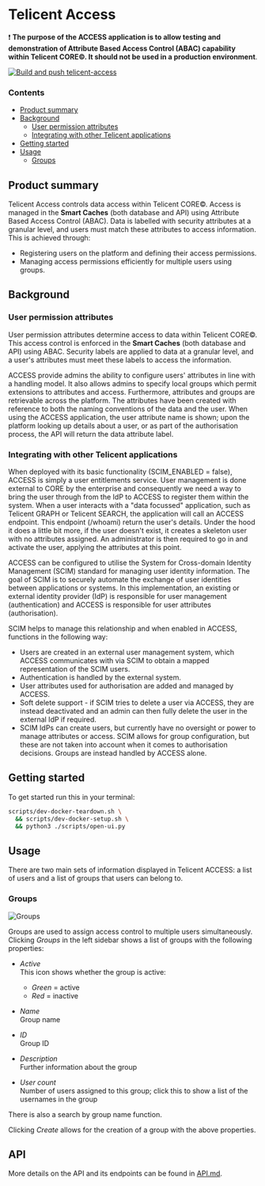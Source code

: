 # Telicent Access

❗️ **The purpose of the ACCESS application is to allow testing and demonstration of
Attribute Based Access Control (ABAC) capability within Telicent CORE&copy;. It
should not be used in a production environment**.

[![Build and push telicent-access](https://github.com/telicent-oss/telicent-access/actions/workflows/publish.yml/badge.svg)](https://github.com/telicent-oss/telicent-access/actions/workflows/publish.yml)

### Contents

- [Product summary](#product-summary)
- [Background](#background)
  - [User permission attributes](#user-permission-attributes)
  - [Integrating with other Telicent applications](#integrating-with-other-telicent-applications)
- [Getting started](#getting-started)
- [Usage](#usage)
  <!-- - [Users](#users) -->
  - [Groups](#groups)

## Product summary

Telicent Access controls data access within Telicent CORE©. Access is managed in
the **Smart Caches** (both database and API) using Attribute Based Access Control
(ABAC). Data is labelled with security attributes at a granular level, and users
must match these attributes to access information. This is achieved through:

- Registering users on the platform and defining their access permissions.
- Managing access permissions efficiently for multiple users using groups.

## Background

### User permission attributes

User permission attributes determine access to data within Telicent CORE©. This
access control is enforced in the **Smart Caches** (both database and API) using
ABAC. Security labels are applied to data at a granular level, and a user's
attributes must meet these labels to access the information.

ACCESS provide admins the ability to configure users' attributes in line with a
handling model. It also allows admins to specify local groups which permit
extensions to attributes and access. Furthermore, attributes and groups are
retrievable across the platform. The attributes have been created with
reference to both the naming conventions of the data and the user. When using
the ACCESS application, the user attribute name is shown; upon the platform
looking up details about a user, or as part of the authorisation process, the
API will return the data attribute label.

### Integrating with other Telicent applications

When deployed with its basic functionality (SCIM_ENABLED = false), ACCESS is simply
a user entitlements service. User management is done external to CORE by the
enterprise and consequently we need a way to bring the user through from the IdP
to ACCESS to register them within the system. When a user interacts with a "data
focussed" application, such as Telicent GRAPH or Telicent SEARCH, the application
will call an ACCESS endpoint. This endpoint (/whoami) return the user's details.
Under the hood it does a little bit more, if the user doesn't exist, it creates
a skeleton user with no attributes assigned. An administrator is then required
to go in and activate the user, applying the attributes at this point.

ACCESS can be configured to utilise the System for Cross-domain Identity
Management (SCIM) standard for managing user identity information. The goal of
SCIM is to securely automate the exchange of user identities between
applications or systems. In this implementation, an existing or external
identity provider (IdP) is responsible for user management (authentication) and
ACCESS is responsible for user attributes (authorisation).

SCIM helps to manage this relationship and when enabled in ACCESS, functions in
the following way:

- Users are created in an external user management system, which ACCESS
  communicates with via SCIM to obtain a mapped representation of the SCIM users.
- Authentication is handled by the external system.
- User attributes used for authorisation are added and managed by ACCESS.
- Soft delete support - if SCIM tries to delete a user via ACCESS, they are
  instead deactivated and an admin can then fully delete the user in the
  external IdP if required.
- SCIM IdPs can create users, but currently have no oversight or power to
  manage attributes or access. SCIM allows for group configuration, but these
  are not taken into account when it comes to authorisation decisions. Groups
  are instead handled by ACCESS alone.

## Getting started

To get started run this in your terminal:

```sh
scripts/dev-docker-teardown.sh \
  && scripts/dev-docker-setup.sh \
  && python3 ./scripts/open-ui.py
```

## Usage

There are two main sets of information displayed in Telicent ACCESS: a list of
users and a list of groups that users can belong to.

<!-- ### Users

![Users](./docs/images/users.png)

Upon running ACCESS, the user list is shown; this can also be accessed by
clicking _Users_ in the left sidebar. It displays all users in
ACCESS (either manually or via SCIM), along with their properties:

- _Active_\
  This icon shows whether the user is active:

  - _Green_ = active
  - _Red_ = inactive

- _Name_\
  Username

- _Email_\
  User's email address

- _Nationality_\
  User's nationality

- _Deployed organisation_\
  Organisation to which the user is assigned

- _Personnel type_\
  User's personnel type:

  - _GOV_ = Government
  - _NON-GOV_ = Non-government

- _Classification_\
  Clearance level possessed by the user:

  - _O_ = Official
  - _OS_ = Official Sensitive
  - _S_ = Secret
  - _TS_ = Top Secret

- _Groups_\
  All groups to which the user is assigned (click _more_ if all are not shown);
  groups are described in more detail in the next section

There are also _Delete_ and _Edit_ functions for each user, as well as a search
by username and email address function, and filters for nationality and
classification.

NB: _Delete_ will remove the user from ACCESS, however, if in the IdP, the user still has the correct groups for accessing CORE, the user will be recreated (when they log on). When this occurs, the user will be recreated as _inactive_ and with no other attributes. -->

### Groups

![Groups](./docs/images/groups.png)

Groups are used to assign access control to multiple users simultaneously.
Clicking _Groups_ in the left sidebar shows a list of groups with the following
properties:

- _Active_\
  This icon shows whether the group is active:

  - _Green_ = active
  - _Red_ = inactive

- _Name_\
  Group name

- _ID_\
  Group ID

- _Description_\
  Further information about the group

- _User count_\
  Number of users assigned to this group; click this to show a list of the
  usernames in the group

There is also a search by group name function.

Clicking _Create_ allows for the creation of a group with the above properties.

## API

More details on the API and its endpoints can be found in [API.md](./docs/API.md).
